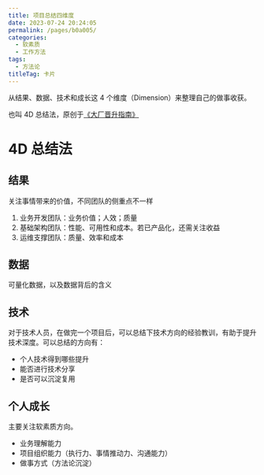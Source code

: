 ```yaml
---
title: 项目总结四维度
date: 2023-07-24 20:24:05
permalink: /pages/b0a005/
categories: 
  - 软素质
  - 工作方法
tags: 
  - 方法论
titleTag: 卡片
---
```


从结果、数据、技术和成长这 4 个维度（Dimension）来整理自己的做事收获。

<!-- more -->

也叫 4D 总结法，原创于[《大厂晋升指南》](https://time.geekbang.org/column/intro/100064501)

# 4D 总结法

## 结果
关注事情带来的价值，不同团队的侧重点不一样
1. 业务开发团队：业务价值；人效；质量
2. 基础架构团队：性能、可用性和成本。若已产品化，还需关注收益
3. 运维支撑团队：质量、效率和成本

## 数据
可量化数据，以及数据背后的含义

## 技术
对于技术人员，在做完一个项目后，可以总结下技术方向的经验教训，有助于提升技术深度。可以总结的方向有：
- 个人技术得到哪些提升
- 能否进行技术分享
- 是否可以沉淀复用

## 个人成长

主要关注软素质方向。
- 业务理解能力
- 项目组织能力（执行力、事情推动力、沟通能力）
- 做事方式（方法论沉淀）